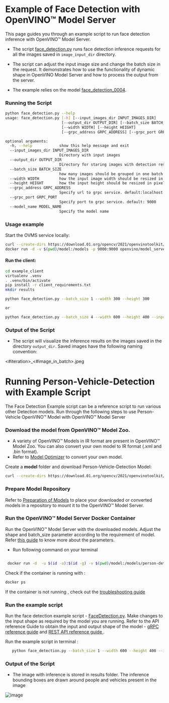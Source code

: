 # Example of Face Detection with OpenVINO&trade; Model Server<a name="facedetection"></a>

This page guides you through an example script to run face detection inference with OpenVINO&trade; Model Server.


- The script [face_detection.py](../example_client/face_detection.py) runs face detection inference requests for all the images
saved in `image_input_dir` directory. 

- The script can adjust the input image size and change the batch size in the request. It demonstrates how to use
the functionality of dynamic shape in OpenVINO Model Server and how to process the output from the server.

- The example relies on the model [face_detection_0004](https://github.com/openvinotoolkit/open_model_zoo/blob/2021.4/models/intel/face-detection-retail-0004/README.md).

### Running the Script

```bash
python face_detection.py --help
usage: face_detection.py [-h] [--input_images_dir INPUT_IMAGES_DIR]
                         [--output_dir OUTPUT_DIR] [--batch_size BATCH_SIZE]
                         [--width WIDTH] [--height HEIGHT]
                         [--grpc_address GRPC_ADDRESS] [--grpc_port GRPC_PORT] [--model_name]

optional arguments:
  -h, --help            show this help message and exit
  --input_images_dir INPUT_IMAGES_DIR
                        Directory with input images
  --output_dir OUTPUT_DIR
                        Directory for staring images with detection results
  --batch_size BATCH_SIZE
                        how many images should be grouped in one batch
  --width WIDTH         how the input image width should be resized in pixels
  --height HEIGHT       how the input height should be resized in pixels
  --grpc_address GRPC_ADDRESS
                        Specify url to grpc service. default:localhost
  --grpc_port GRPC_PORT
                        Specify port to grpc service. default: 9000
  --model_name MODEL_NAME
                        Specify the model name 
```

### Usage example

Start the OVMS service locally:

```bash
curl --create-dirs https://download.01.org/opencv/2021/openvinotoolkit/2021.1/open_model_zoo/models_bin/1/face-detection-retail-0004/FP32/face-detection-retail-0004.xml https://download.01.org/opencv/2021/openvinotoolkit/2021.1/open_model_zoo/models_bin/1/face-detection-retail-0004/FP32/face-detection-retail-0004.bin -o model/1/face-detection-retail-0004.xml -o model/1/face-detection-retail-0004.bin
docker run -d -v $(pwd)/model:/models -p 9000:9000 openvino/model_server:latest  --model_path /models --model_name face-detection --port 9000  --shape auto
```

#### Run the client:
```bash
cd example_client
virtualenv .venv
. .venv/bin/activate
pip install -r client_requirements.txt
mkdir results

python face_detection.py --batch_size 1 --width 300 --height 300

or

python face_detection.py --batch_size 4 --width 600 --height 400 --input_images_dir images/people --output_dir results
```

### Output of the Script

- The script will visualize the inference results on the images saved in the directory `output_dir`. Saved images have the following naming convention:

<#iteration>_<#image_in_batch>.jpeg

# Running Person-Vehicle-Detection with Example Script<a name="persondetection"></a>

The Face Detection Example script can be a reference script to run various other Detection models. Run through the following steps to use Person-Vehicle OpenVINO&trade; Model with OpenVINO&trade; Model Server


### Download the model from OpenVINO&trade; Model Zoo.

- A variety of OpenVINO&trade; Models in IR format are present in OpenVINO&trade; Model Zoo. You can also convert your own model to IR format (.xml and .bin format). 
- Refer to [Model Optimizer](https://software.intel.com/en-us/articles/OpenVINO-ModelOptimizer)  to convert your own model.

Create a **model** folder and download Person-Vehicle-Detection Model:


```bash
curl --create-dirs https://download.01.org/opencv/2021/openvinotoolkit/2021.1/open_model_zoo/models_bin/1/person-vehicle-bike-detection-crossroad-0078/FP32/person-vehicle-bike-detection-crossroad-0078.bin https://download.01.org/opencv/2021/openvinotoolkit/2021.1/open_model_zoo/models_bin/1/person-vehicle-bike-detection-crossroad-0078/FP32/person-vehicle-bike-detection-crossroad-0078.xml -o model/1/person-vehicle-bike-detection-crossroad-0078.bin -o model/1/person-vehicle-bike-detection-crossroad-0078.xml
```

### Prepare Model Repository

Refer to [Preparation of Models](./models_repository.md) to place your downloaded or converted models in a repository to mount it to the OpenVINO&trade; Model Server.

### Run the OpenVINO&trade; Model Server Docker Container

Run the OpenVINO&trade; Model Server with the downloaded models. Adjust the shape and batch_size parameter according to the requirement of model. Refer [this guide](./shape_batch_size_and_layout.md) to know more about the parameters.

- Run following command on your terminal

```bash

 docker run -d  -u $(id -u):$(id -g) -v $(pwd)/model:/models/person-detection -p 9000:9000 openvino/model_server:latest --model_path /models/person-detection --model_name person-detection --port 9000  --shape auto

```


Check if the container is running with :

```bash
docker ps
```
If the container is not running , check out the [troubleshooting guide](./troubleshooting.md)


### Run the example script

Run the face detection example script - [FaceDetection.py](../example_client/face_detection.py). Make changes to the input shape as required by the model you are running. Refer to the API reference Guide to obtain the input and output shape of the model - [gRPC reference guide](./model_server_grpc_api.md) and [REST API reference guide ](./model_server_rest_api.md).

Run the example script in terminal :

```bash 
   python face_detection.py --batch_size 1 --width 600 --height 400 --input_images_dir images --output_dir results --model_name person-detection

```

### Output of the Script

- The image with inference is stored in results folder. The inference bounding boxes are drawn around people and vehicles present in the image 

![image](person-detection_3_0.jpg)
